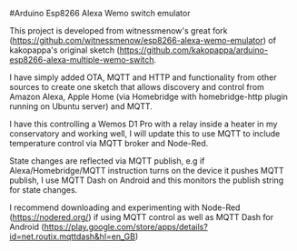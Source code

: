 #Arduino Esp8266 Alexa Wemo switch emulator

This project is developed from witnessmenow's great fork (https://github.com/witnessmenow/esp8266-alexa-wemo-emulator) of kakopappa's original sketch (https://github.com/kakopappa/arduino-esp8266-alexa-multiple-wemo-switch.

I have simply added OTA, MQTT and HTTP and functionality from other sources to create one sketch that allows discovery and control from Amazon Alexa, Apple Home (via Homebridge with homebridge-http plugin running on Ubuntu server) and MQTT.

I have this controlling a Wemos D1 Pro with a relay inside a heater in my conservatory and working well, I will update this to use MQTT to include temperature control via MQTT broker and Node-Red.  

State changes are reflected via MQTT publish, e.g if Alexa/Homebridge/MQTT instruction turns on the device it pushes MQTT publish, I use MQTT Dash on Android and this monitors the publish string for state changes.

I recommend downloading and experimenting with Node-Red (https://nodered.org/) if using MQTT control as well as MQTT Dash for Android (https://play.google.com/store/apps/details?id=net.routix.mqttdash&hl=en_GB)
